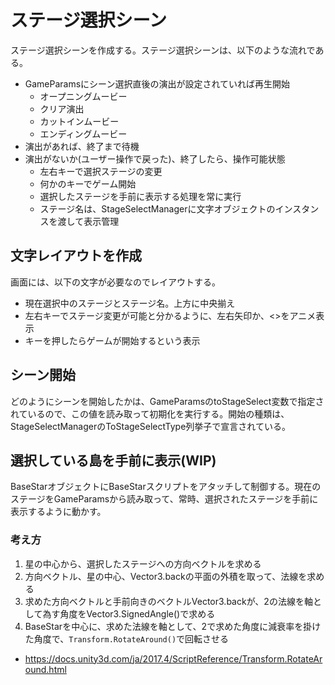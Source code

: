 # ステージ選択シーン
ステージ選択シーンを作成する。ステージ選択シーンは、以下のような流れである。

- GameParamsにシーン選択直後の演出が設定されていれば再生開始
  - オープニングムービー
  - クリア演出
  - カットインムービー
  - エンディングムービー
- 演出があれば、終了まで待機
- 演出がないか(ユーザー操作で戻った)、終了したら、操作可能状態
  - 左右キーで選択ステージの変更
  - 何かのキーでゲーム開始
  - 選択したステージを手前に表示する処理を常に実行
  - ステージ名は、StageSelectManagerに文字オブジェクトのインスタンスを渡して表示管理

## 文字レイアウトを作成
画面には、以下の文字が必要なのでレイアウトする。

- 現在選択中のステージとステージ名。上方に中央揃え
- 左右キーでステージ変更が可能と分かるように、左右矢印か、<>をアニメ表示
- キーを押したらゲームが開始するという表示

## シーン開始
どのようにシーンを開始したかは、GameParamsのtoStageSelect変数で指定されているので、この値を読み取って初期化を実行する。開始の種類は、StageSelectManagerのToStageSelectType列挙子で宣言されている。

## 選択している島を手前に表示(WIP)
BaseStarオブジェクトにBaseStarスクリプトをアタッチして制御する。現在のステージをGameParamsから読み取って、常時、選択されたステージを手前に表示するように動かす。

### 考え方
1. 星の中心から、選択したステージへの方向ベクトルを求める
1. 方向ベクトル、星の中心、Vector3.backの平面の外積を取って、法線を求める
1. 求めた方向ベクトルと手前向きのベクトルVector3.backが、2の法線を軸として為す角度をVector3.SignedAngle()で求める
1. BaseStarを中心に、求めた法線を軸として、2で求めた角度に減衰率を掛けた角度で、`Transform.RotateAround()`で回転させる
  - https://docs.unity3d.com/ja/2017.4/ScriptReference/Transform.RotateAround.html
